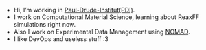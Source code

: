 - Hi, I’m working in [Paul-Drude-Institut(PDI)](https://www.pdi-berlin.de/).
- I work on Computational Material Science, learning about ReaxFF simulations right now.
- Also I work on Experimental Data Management using [NOMAD](https://nomad-lab.eu/nomad-lab/).
- I like DevOps and useless stuff :3 
